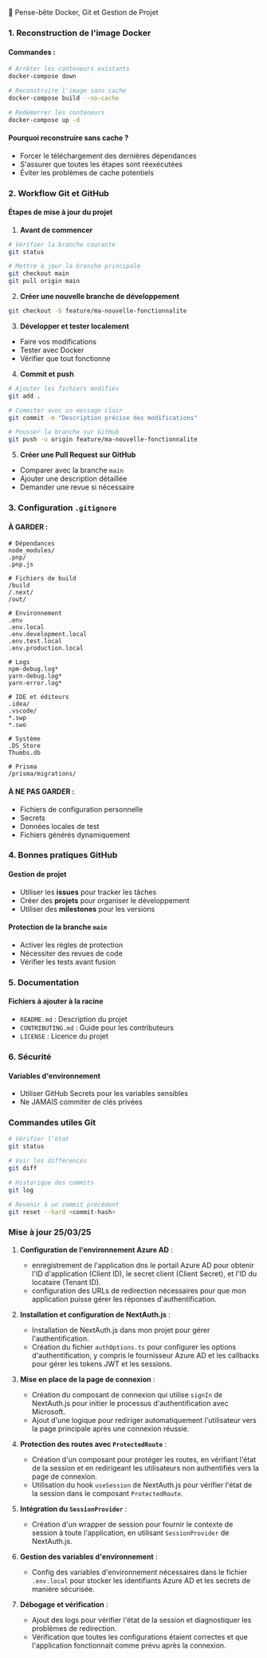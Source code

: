 🐳 Pense-bête Docker, Git et Gestion de Projet

### 1. Reconstruction de l'image Docker

#### Commandes :

```bash
# Arrêter les conteneurs existants
docker-compose down

# Reconstruire l'image sans cache
docker-compose build --no-cache

# Redémarrer les conteneurs
docker-compose up -d
```

#### Pourquoi reconstruire sans cache ?

- Forcer le téléchargement des dernières dépendances
- S'assurer que toutes les étapes sont réexécutées
- Éviter les problèmes de cache potentiels

### 2. Workflow Git et GitHub

#### Étapes de mise à jour du projet

1. **Avant de commencer**

```bash
# Vérifier la branche courante
git status

# Mettre à jour la branche principale
git checkout main
git pull origin main
```

2. **Créer une nouvelle branche de développement**

```bash
git checkout -b feature/ma-nouvelle-fonctionnalite
```

3. **Développer et tester localement**

- Faire vos modifications
- Tester avec Docker
- Vérifier que tout fonctionne

4. **Commit et push**

```bash
# Ajouter les fichiers modifiés
git add .

# Commiter avec un message clair
git commit -m "Description précise des modifications"

# Pousser la branche sur GitHub
git push -u origin feature/ma-nouvelle-fonctionnalite
```

5. **Créer une Pull Request sur GitHub**

- Comparer avec la branche `main`
- Ajouter une description détaillée
- Demander une revue si nécessaire

### 3. Configuration `.gitignore`

#### À GARDER :

```gitignore
# Dépendances
node_modules/
.pnp/
.pnp.js

# Fichiers de build
/build
/.next/
/out/

# Environnement
.env
.env.local
.env.development.local
.env.test.local
.env.production.local

# Logs
npm-debug.log*
yarn-debug.log*
yarn-error.log*

# IDE et éditeurs
.idea/
.vscode/
*.swp
*.swo

# Système
.DS_Store
Thumbs.db

# Prisma
/prisma/migrations/
```

#### À NE PAS GARDER :

- Fichiers de configuration personnelle
- Secrets
- Données locales de test
- Fichiers générés dynamiquement

### 4. Bonnes pratiques GitHub

#### Gestion de projet

- Utiliser les **issues** pour tracker les tâches
- Créer des **projets** pour organiser le développement
- Utiliser des **milestones** pour les versions

#### Protection de la branche `main`

- Activer les règles de protection
- Nécessiter des revues de code
- Vérifier les tests avant fusion

### 5. Documentation

#### Fichiers à ajouter à la racine

- `README.md` : Description du projet
- `CONTRIBUTING.md` : Guide pour les contributeurs
- `LICENSE` : Licence du projet

### 6. Sécurité

#### Variables d'environnement

- Utiliser GitHub Secrets pour les variables sensibles
- Ne JAMAIS commiter de clés privées

### Commandes utiles Git

```bash
# Vérifier l'état
git status

# Voir les différences
git diff

# Historique des commits
git log

# Revenir à un commit précédent
git reset --hard <commit-hash>
```

### Mise à jour 25/03/25

1. **Configuration de l'environnement Azure AD** :

   - enregistrement de l'application dns le portail Azure AD pour obtenir l'ID d'application (Client ID), le secret client (Client Secret), et l'ID du locataire (Tenant ID).
   - configuration des URLs de redirection nécessaires pour que mon application puisse gérer les réponses d'authentification.
2. **Installation et configuration de NextAuth.js** :

   - Installation de NextAuth.js dans mon projet pour gérer l'authentification.
   - Création du fichier `authOptions.ts` pour configurer les options d'authentification, y compris le fournisseur Azure AD et les callbacks pour gérer les tokens JWT et les sessions.
3. **Mise en place de la page de connexion** :

   - Création du composant de connexion qui utilise `signIn` de NextAuth.js pour initier le processus d'authentification avec Microsoft.
   - Ajout d'une logique pour rediriger automatiquement l'utilisateur vers la page principale après une connexion réussie.
4. **Protection des routes avec `ProtectedRoute`** :

   - Création d'un composant pour protéger les routes, en vérifiant l'état de la session et en redirigeant les utilisateurs non authentifiés vers la page de connexion.
   - Utilisation du hook `useSession` de NextAuth.js pour vérifier l'état de la session dans le composant `ProtectedRoute`.
5. **Intégration du `SessionProvider`** :

   - Création d'un wrapper de session pour fournir le contexte de session à toute l'application, en utilisant `SessionProvider` de NextAuth.js.
6. **Gestion des variables d'environnement** :

   - Config des variables d'environnement nécessaires dans le fichier `.env.local` pour stocker les identifiants Azure AD et les secrets de manière sécurisée.
7. **Débogage et vérification** :

   - Ajout des logs pour vérifier l'état de la session et diagnostiquer les problèmes de redirection.
   - Vérification que toutes les configurations étaient correctes et que l'application fonctionnait comme prévu après la connexion.
